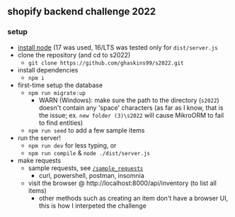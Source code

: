 ## shopify backend challenge 2022

### setup

- [install node](https://nodejs.org/en/download/) (17 was used, 16/LTS was tested only for `dist/server.js`
- clone the repository (and cd to s2022)
  - `git clone https://github.com/ghaskins99/s2022.git`
- install dependencies
  - `npm i`
- first-time setup the database
  - `npm run migrate:up`
    - WARN (Windows): make sure the path to the directory (`s2022`) doesn't contain any 'space' characters (as far as I know, that is the issue; ex. `new folder (3)\s2022` will cause MikroORM to fail to find entities)
  - `npm run seed` to add a few sample items
- run the server!
  - `npm run dev` for less typing, or
  - `npm run compile` & `node ./dist/server.js`
- make requests
  - sample requests, see [`/sample_requests`](/sample_requests)
    - curl, powershell, postman, insomnia
  - visit the browser @ http://localhost:8000/api/inventory (to list all items)
    - other methods such as creating an item don't have a browser UI, this is how I interpeted the challenge

